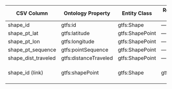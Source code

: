 | CSV Column          | Ontology Property     | Entity Class     | Related Entity Class | Subject Generation                          | Join Condition         | Datatype            |
|---------------------|-----------------------|------------------|----------------------|---------------------------------------------|------------------------|---------------------|
| shape_id            | gtfs:id               | gtfs:Shape       | —                    | `ex:shape/{shape_id}`                       | —                      | xsd:string          |
| shape_pt_lat        | gtfs:latitude         | gtfs:ShapePoint  | —                    | `ex:shapepoint/{shape_id}/{sequence}`       | —                      | geo:lat             |
| shape_pt_lon        | gtfs:longitude        | gtfs:ShapePoint  | —                    | `ex:shapepoint/{shape_id}/{sequence}`       | —                      | geo:long            |
| shape_pt_sequence   | gtfs:pointSequence    | gtfs:ShapePoint  | —                    | `ex:shapepoint/{shape_id}/{sequence}`       | —                      | xsd:nonNegativeInteger |
| shape_dist_traveled | gtfs:distanceTraveled | gtfs:ShapePoint  | —                    | `ex:shapepoint/{shape_id}/{sequence}`       | —                      | gtfs:nonNegativeFloat | 
| shape_id (link)     | gtfs:shapePoint       | gtfs:Shape       | gtfs:ShapePoint      | `ex:shape/{shape_id}`                       | shape_id = shape_id    |  |
